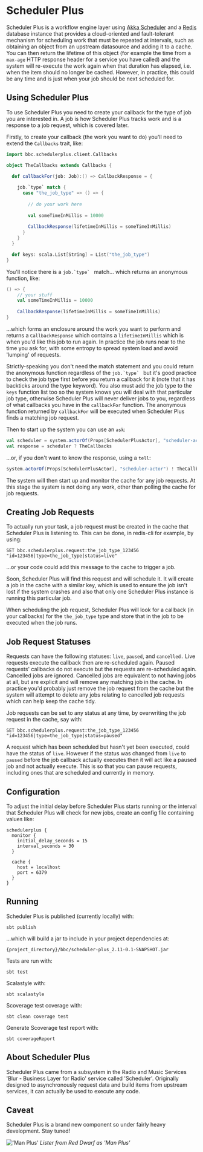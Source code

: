 # Scheduler Plus

Scheduler Plus is a workflow engine layer using 
[Akka Scheduler](http://doc.akka.io/docs/akka/snapshot/java/scheduler.html) 
and a [Redis](http://redis.io/) database instance that provides a 
cloud-oriented and fault-tolerant mechanism for scheduling work that 
must be repeated at intervals, such as obtaining an object from an 
upstream datasource and adding it to a cache. You can then return the 
lifetime of this object (for example the time from a `max-age` HTTP 
response header for a service you have called) and the system will 
re-execute the work again when that duration has elapsed, i.e. when the 
item should no longer be cached. However, in practice, this could be any 
time and is just when your job should be next scheduled for.

## Using Scheduler Plus

To use Scheduler Plus you need to create your callback for the type of
job you are interested in. A job is how Scheduler Plus tracks work and 
is a response to a job request, which is covered later.
 
Firstly, to create your callback (the work you want to do) you'll need 
to extend the `Callbacks` trait, like:

```scala
import bbc.schedulerplus.client.Callbacks

object TheCallbacks extends Callbacks {
  
  def callbackFor(job: Job):() => CallbackResponse = {

    job.`type` match {
      case "the_job_type" => () => {
        
        // do your work here
        
        val someTimeInMillis = 10000
        
        CallbackResponse(lifetimeInMillis = someTimeInMillis)
      }
    }
  }

  def keys: scala.List[String] = List("the_job_type")
}
```

You'll notice there is a ``job.`type` `` match... which returns an 
anonymous function, like:

```scala
() => {
    // your stuff
    val someTimeInMillis = 10000
    
    CallbackResponse(lifetimeInMillis = someTimeInMillis)
}
```

...which forms an enclosure around the work you want to perform and 
returns a `CallbackResponse` which contains a `lifetimeInMillis` which
is when you'd like this job to run again. In practice the job runs near
to the time you ask for, with some entropy to spread system load and
avoid 'lumping' of requests.

Strictly-speaking you don't need the match statement and you could 
return the anonymous function regardless of the ``job.`type` `` but 
it's good practice to check the job type first before you return a 
callback for it (note that it has backticks around the type keyword). 
You also must add the job type to the `keys` function list too so the 
system knows you will deal with that particular job type, otherwise 
Scheduler Plus will never deliver jobs to you, regardless of what 
callbacks you have in the `callbackFor` function. The anonymous function 
returned by `callbackFor` will be executed when Scheduler Plus finds a 
matching job request.

Then to start up the system you can use an `ask`:


```scala
val scheduler = system.actorOf(Props[SchedulerPlusActor], "scheduler-actor")
val response = scheduler ? TheCallbacks
```

...or, if you don't want to know the response, using a `tell`:

```scala
system.actorOf(Props[SchedulerPlusActor], "scheduler-actor") ! TheCallbacks
```

The system will then start up and monitor the cache for any job requests. 
At this stage the system is not doing any work, other than polling the 
cache for job requests.

## Creating Job Requests

To actually run your task, a job request must be created in the cache 
that Scheduler Plus is listening to. This can be done, in redis-cli for 
example, by using:

```
SET bbc.schedulerplus.request:the_job_type_123456 "id=123456|type=the_job_type|status=live"
```

...or your code could add this message to the cache to trigger a job.

Soon, Scheduler Plus will find this request and will schedule it. 
It will create a job in the cache with a similar key, which is used to 
ensure the job isn't lost if the system crashes and also that only one 
Scheduler Plus instance is running this particular job. 

When scheduling the job request, Scheduler Plus will look for a callback 
(in your callbacks) for the `the_job_type` type and store that in the 
job to be executed when the job runs.

## Job Request Statuses

Requests can have the following statuses: `live`, `paused`, and 
`cancelled.` Live requests execute the callback then are re-scheduled 
again. Paused requests' callbacks do not execute but the requests are 
re-scheduled again. Cancelled jobs are ignored. Cancelled jobs are 
equivalent to not having jobs at all, but are explicit and will remove 
any matching job in the cache. In practice you'd probably just remove 
the job request from the cache but the system will attempt to delete any 
jobs relating to cancelled job requests which can help keep the cache 
tidy.

Job requests can be set to any status at any time, by overwriting the 
job request in the cache, say with:

```
SET bbc.schedulerplus.request:the_job_type_123456 "id=123456|type=the_job_type|status=paused"
```

A request which has been scheduled but hasn't yet been executed, could
have the status of `live`. However if the status was changed from `live` 
to `paused` before the job callback actually executes then it will act 
like a paused job and not actually execute. This is so that you can 
pause requests, including ones that are scheduled and currently in 
memory.

## Configuration

To adjust the initial delay before Scheduler Plus starts running or the 
interval that Scheduler Plus will check for new jobs, create an config 
file containing values like:
 
 ```
 schedulerplus {
   monitor {
     initial_delay_seconds = 15
     interval_seconds = 30
   }
   
   cache {
     host = localhost
     port = 6379
   }
 }
 ```

## Running

Scheduler Plus is published (currently locally) with:

```
sbt publish
```

...which will build a jar to include in your project dependencies at:
 
```
{project_directory}/bbc/scheduler-plus_2.11-0.1-SNAPSHOT.jar
```

Tests are run with:

```
sbt test
```

Scalastyle with:

```
sbt scalastyle
```

Scoverage test coverage with:

```
sbt clean coverage test
```

Generate Scoverage test report with:

```
sbt coverageReport
```

## About Scheduler Plus

Scheduler Plus came from a subsystem in the Radio and Music Services 
'Blur - Business Layer for Radio' service called 'Scheduler'. Originally 
designed to asynchronously request data and build items from upstream 
services, it can actually be used to execute any code.

## Caveat

Scheduler Plus is a brand new component so under fairly heavy 
development. Stay tuned!

![&#039;Man Plus&#039;](http://i.imgur.com/IrJFFJ4.jpg)
_Lister from Red Dwarf as 'Man Plus'_